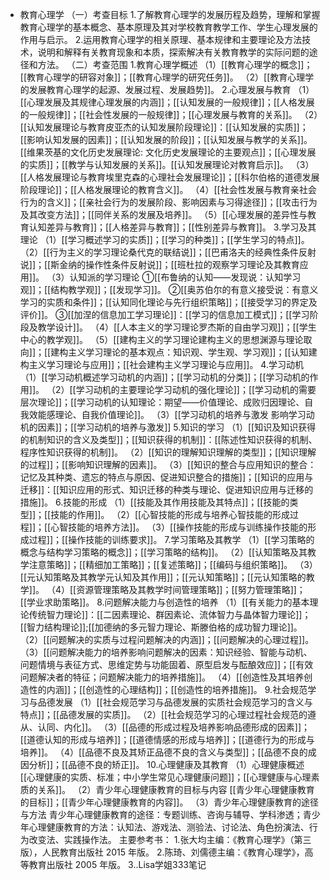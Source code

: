 - 教育心理学
  （一）考查目标
  1.了解教育心理学的发展历程及趋势，理解和掌握教育心理学的基本概念、基本原理及其对学校教育教学工作、学生心理发展的作用与启示。
  2.运用教育心理学的相关原理、基本规律和主要理论及方法技术，说明和解释有关教育现象和本质，探索解决有关教育教学的实际问题的途径和方法。
  （二）考查范围
  1.教育心理学概述
  （1）[[教育心理学的概念]]；[[教育心理学的研容对象]]；[[教育心理学的研究任务]]。
  （2）[[教育心理学的发展教育心理学的起源、发展过程、发展趋势]]。
  2.心理发展与教育
  （1）[[心理发展及其规律心理发展的内涵]]；[[认知发展的一般规律]]；[[人格发展的一般规律]]；[[社会性发展的一般规律]]；[[心理发展与教育的关系]]。
  （2）[[认知发展理论与教育皮亚杰的认知发展阶段理论]]：[[认知发展的实质]]；[[影响认知发展的因素]]；[[认知发展的阶段]]；[[认知发展与教学的关系]]。[[维果茨基的文化历史发展理论: 文化历史发展理论的主要观点]]；[[心理发展的实质]]；[[教学与认知发展的关系]]。[[认知发展理论对教育启示]]。
  （3）[[人格发展理论与教育埃里克森的心理社会发展理论]]；[[科尔伯格的道德发展阶段理论]]；[[人格发展理论的教育含义]]。
  （4）[[社会性发展与教育亲社会行为的含义]]；[[亲社会行为的发展阶段、影响因素与习得途径]]；[[攻击行为及其改变方法]]；[[同伴关系的发展及培养]]。
  （5）[[心理发展的差异性与教育认知差异与教育]]；[[人格差异与教育]]；[[性别差异与教育]]。
  3.学习及其理论
  （1）[[学习概述学习的实质]]；[[学习的种类]]；[[学生学习的特点]]。
  （2）[[行为主义的学习理论桑代克的联结说]]；[[巴甫洛夫的经典性条件反射说]]；[[斯金纳的操作性条件反射说]]；[[班杜拉的观察学习理论及其教育应用]]。
  （3）认知派的学习理论
  ①[[布鲁纳的认知——发现说：认知学习观]]；[[结构教学观]]；[[发现学习]]。
  ②[[奥苏伯尔的有意义接受说：有意义学习的实质和条件]]；[[认知同化理论与先行组织策略]]；[[接受学习的界定及评价]]。
  ③[[加涅的信息加工学习理论]]：[[学习的信息加工模式]]；[[学习阶段及教学设计]]。
  （4）[[人本主义的学习理论罗杰斯的自由学习观]]；[[学生中心的教学观]]。
  （5）[[建构主义的学习理论建构主义的思想渊源与理论取向]]；[[建构主义学习理论的基本观点：知识观、学生观、学习观]]；[[认知建构主义学习理论与应用]]；[[社会建构主义学习理论与应用]]。
  4.学习动机
  （1）[[学习动机概述学习动机的内涵]]；[[学习动机的分类]]；[[学习动机的作用]]。
  （2）[[学习动机的主要理论学习动机的强化理论]]；[[学习动机的需要层次理论]]；[[学习动机的认知理论：期望——价值理论、成败归因理论、自我效能感理论、自我价值理论]]。
  （3）[[学习动机的培养与激发 影响学习动机的因素]]；[[学习动机的培养与激发]]
  5.知识的学习
  （1）[[知识及知识获得的机制知识的含义及类型]]；[[知识获得的机制]]：[[陈述性知识获得的机制、程序性知识获得的机制]]。
  （2）[[知识的理解知识理解的类型]]；[[知识理解的过程]]；[[影响知识理解的因素]]。
  （3）[[知识的整合与应用知识的整合：记忆及其种类、遗忘的特点与原因、促进知识整合的措施]]；[[知识的应用与迁移]]：[[知识应用的形式、知识迁移的种类与理论、促进知识应用与迁移的措施]]。
  6.技能的形成
  （1）[[技能及其作用技能及其特点]]；[[技能的类型]]；[[技能的作用]]。
  （2）[[心智技能的形成与培养心智技能的形成过程]]；[[心智技能的培养方法]]。
  （3）[[操作技能的形成与训练操作技能的形成过程]]；[[操作技能的训练要求]]。
  7.学习策略及其教学
  （1）[[学习策略的概念与结构学习策略的概念]]；[[学习策略的结构]]。
  （2）[[认知策略及其教学注意策略]]；[[精细加工策略]]；[[复述策略]]；[[编码与组织策略]]。
  （3）[[元认知策略及其教学元认知及其作用]]；[[元认知策略]]；[[元认知策略的教学]]。
  （4）[[资源管理策略及其教学时间管理策略]]；[[努力管理策略]]；[[学业求助策略]]。
  8.问题解决能力与创造性的培养
  （1）[[有关能力的基本理论传统智力理论]]：[[二因素理论、群因素论、流体智力与晶体智力理论]]；[[智力结构理论]];[[加德纳的多元智力理论、斯滕伯格的成功智力理论]]。
  （2）[[问题解决的实质与过程问题解决的内涵]]；[[问题解决的心理过程]]。
  （3）[[问题解决能力的培养影响问题解决的因素：知识经验、智能与动机、问题情境与表征方式、思维定势与功能固着、原型启发与酝酿效应]]；[[有效问题解决者的特征；问题解决能力的培养措施]]。
  （4）[[创造性及其培养创造性的内涵]]；[[创造性的心理结构]]；[[创造性的培养措施]]。
  9.社会规范学习与品德发展
  （1）[[社会规范学习与品德发展的实质社会规范学习的含义与特点]]；[[品德发展的实质]]。
  （2）[[社会规范学习的心理过程社会规范的遵从、认同、内化]]。
  （3）[[品德的形成过程及培养影响品德形成的因素]]；[[道德认知的形成与培养]]；[[道德情感的形成与培养]]；[[道德行为的形成与培养]]。
  （4）[[品德不良及其矫正品德不良的含义与类型]]；[[品德不良的成因分析]]；[[品德不良的矫正]]。
  10.心理健康及其教育
  （1）心理健康概述
  [[心理健康的实质、标准；中小学生常见心理健康问题]]；[[心理健康与心理素质的关系]]。
  （2）青少年心理健康教育的目标与内容
  [[青少年心理健康教育的目标]]；[[青少年心理健康教育的内容]]。
  （3）青少年心理健康教育的途径与方法
  青少年心理健康教育的途径：专题训练、咨询与辅导、学科渗透；青少年心理健康教育的方法：认知法、游戏法、测验法、讨论法、角色扮演法、行为改变法、实践操作法。
  主要参考书：
  1.张大均主编：《教育心理学》（第三版），人民教育出版社 2015 年版。
  2.陈琦、刘儒德主编：《教育心理学》，高等教育出版社 2005 年版。
  3..Lisa学姐333笔记